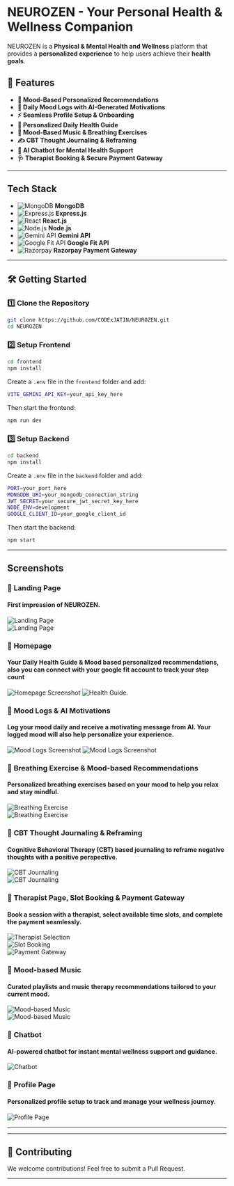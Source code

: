 # NEUROZEN - Your Personal Health & Wellness Companion

NEUROZEN is a **Physical & Mental Health and Wellness** platform that provides a **personalized experience** to help users achieve their **health goals**. 

## 🚀 Features
- **🧘 Mood-Based Personalized Recommendations**
- **📅 Daily Mood Logs with AI-Generated Motivations**
- **⚡ Seamless Profile Setup & Onboarding**
- **📖 Personalized Daily Health Guide**
- **🎵 Mood-Based Music & Breathing Exercises**
- **✍️ CBT Thought Journaling & Reframing**
- **💬 AI Chatbot for Mental Health Support**
- **🩺 Therapist Booking & Secure Payment Gateway**

---

## Tech Stack
- ![MongoDB](https://img.shields.io/badge/MongoDB-47A248?style=for-the-badge&logo=mongodb&logoColor=white) **MongoDB**  
- ![Express.js](https://img.shields.io/badge/Express.js-000000?style=for-the-badge&logo=express&logoColor=white) **Express.js**  
- ![React](https://img.shields.io/badge/React-61DAFB?style=for-the-badge&logo=react&logoColor=black) **React.js**  
- ![Node.js](https://img.shields.io/badge/Node.js-339933?style=for-the-badge&logo=node.js&logoColor=white) **Node.js**  
- ![Gemini API](https://img.shields.io/badge/Gemini%20API-4285F4?style=for-the-badge&logo=google&logoColor=white) **Gemini API**  
- ![Google Fit API](https://img.shields.io/badge/Google%20Fit-4285F4?style=for-the-badge&logo=google-fit&logoColor=white) **Google Fit API**  
- ![Razorpay](https://img.shields.io/badge/Razorpay-02042B?style=for-the-badge&logo=razorpay&logoColor=white) **Razorpay Payment Gateway**  

---

## 🛠 Getting Started

### 1️⃣ Clone the Repository
```sh
git clone https://github.com/CODExJATIN/NEUROZEN.git
cd NEUROZEN
```

### 2️⃣ Setup Frontend
```sh
cd frontend
npm install
```
Create a `.env` file in the `frontend` folder and add:
```sh
VITE_GEMINI_API_KEY=your_api_key_here
```
Then start the frontend:
```sh
npm run dev
```

### 3️⃣ Setup Backend
```sh
cd backend
npm install
```
Create a `.env` file in the `backend` folder and add:
```sh
PORT=your_port_here
MONGODB_URI=your_mongodb_connection_string
JWT_SECRET=your_secure_jwt_secret_key_here
NODE_ENV=development
GOOGLE_CLIENT_ID=your_google_client_id
```
Then start the backend:
```sh
npm start
```

---

## Screenshots
### 🔹 **Landing Page**  
#### First impression of NEUROZEN.  
![Landing Page](screenshots/LandingPage.png)  
![Landing Page](screenshots/OurTeam.png)  

### 🔹 **Homepage**
#### Your Daily Health Guide & Mood based personalized recommendations, also you can connect with your google fit account to track your step count
![Homepage Screenshot](screenshots/dailyguide&recommendations.png)
![Health Guide](screenshots/personalizedPlan.png).

### 🔹 **Mood Logs & AI Motivations**
#### Log your mood daily and receive a motivating message from AI. Your logged mood will also help personalize your experience.
![Mood Logs Screenshot](screenshots/dailyMoodLog.png)
![Mood Logs Screenshot](screenshots/MotivationAI.png)

### 🔹 **Breathing Exercise & Mood-based Recommendations**  
#### Personalized breathing exercises based on your mood to help you relax and stay mindful.  
![Breathing Exercise](screenshots/breathingwithrecommendations.png)  
![Breathing Exercise](screenshots/breathingExercise.png)  

### 🔹 **CBT Thought Journaling & Reframing**  
#### Cognitive Behavioral Therapy (CBT) based journaling to reframe negative thoughts with a positive perspective.  
![CBT Journaling](screenshots/CBT1.png)  
![CBT Journaling](screenshots/CBT2.png)  

### 🔹 **Therapist Page, Slot Booking & Payment Gateway**  
#### Book a session with a therapist, select available time slots, and complete the payment seamlessly.  
![Therapist Selection](screenshots/therapist.png)  
![Slot Booking](screenshots/bookAppointment.png)  
![Payment Gateway](screenshots/paymentGateway.png)  

### 🔹 **Mood-based Music**  
#### Curated playlists and music therapy recommendations tailored to your current mood.  
![Mood-based Music](screenshots/MoodBasedMusic.png)  
![Mood-based Music](screenshots/curatedPlaylists.png)  

### 🔹 **Chatbot**  
#### AI-powered chatbot for instant mental wellness support and guidance.  
![Chatbot](screenshots/ChatBot.png)  

### 🔹 **Profile Page**  
#### Personalized profile setup to track and manage your wellness journey.  
![Profile Page](screenshots/profilePage.png)  


---

---

## 🤝 Contributing
We welcome contributions! Feel free to submit a Pull Request.

---


 
 
